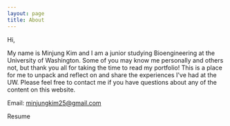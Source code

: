 ```yaml
---
layout: page
title: About
---
```


Hi, 

My name is Minjung Kim and I am a junior studying Bioengineering at the University of Washington. Some of you may know me personally and others not, but thank you all for taking the time to read my portfolio! This is a place for me to unpack and reflect on and share the experiences I've had at the UW. Please feel free to contact me if you have questions about any of the content on this website. 

Email: minjungkim25@gmail.com

Resume